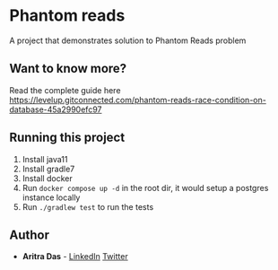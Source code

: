 # Phantom reads
A project that demonstrates solution to Phantom Reads problem

## Want to know more?
Read the complete guide here</br>
https://levelup.gitconnected.com/phantom-reads-race-condition-on-database-45a2990efc97
  
## Running this project
1. Install java11
2. Install gradle7
3. Install docker
4. Run `docker compose up -d` in the root dir, it would setup a postgres instance locally
5. Run `./gradlew test` to run the tests

## Author

* **Aritra Das** - [LinkedIn](https://www.linkedin.com/in/dev-aritra/) [Twitter](https://twitter.com/aritra__das)
